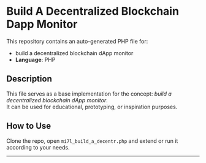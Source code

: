 # Build A Decentralized Blockchain Dapp Monitor

This repository contains an auto-generated PHP file for:

- build a decentralized blockchain dApp monitor
- **Language**: PHP

## Description

This file serves as a base implementation for the concept: *build a decentralized blockchain dApp monitor*.  
It can be used for educational, prototyping, or inspiration purposes.

## How to Use

Clone the repo, open `mi7l_build_a_decentr.php` and extend or run it according to your needs.

---



